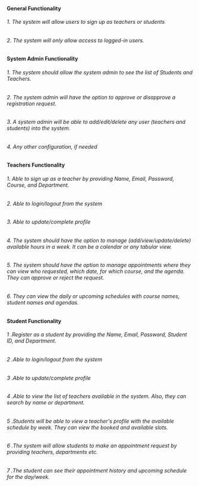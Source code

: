 #### General Functionality

######  1. The system will allow users to sign up as teachers or students
######  2. The system will only allow access to logged-in users.

#### System Admin Functionality

######  1. The system should allow the system admin to see the list of Students and Teachers.
######  2. The system admin will have the option to approve or disapprove a registration request.
######  3. A system admin will be able to add/edit/delete any user (teachers and students) into the system.
######  4. Any other configuration, if needed

#### Teachers Functionality

###### 1. Able to sign up as a teacher by providing Name, Email, Password, Course, and Department.
###### 2. Able to login/logout from the system
###### 3. Able to update/complete profile
###### 4. The system should have the option to manage (add/view/update/delete) available hours in a week. It can be a calendar or any tabular view.
###### 5. The system should have the option to manage appointments where they can view who requested, which date, for which course, and the agenda. They can approve or reject the request.
###### 6. They can view the daily or upcoming schedules with course names, student names and agendas.

#### Student Functionality

###### 1 .Register as a student by providing the Name, Email, Password, Student  ID, and Department.
###### 2 .Able to login/logout from the system
###### 3 .Able to update/complete profile
###### 4 .Able to view the list of teachers available in the system. Also, they can search by name or department.
###### 5 .Students will be able to view a teacher's profile with the available schedule by week. They can view the booked and available slots.
###### 6 .The system will allow students to make an appointment request by providing teachers, departments etc. 
###### 7 .The student can see their appointment history and upcoming schedule for the day/week.



